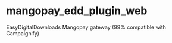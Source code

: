 mangopay_edd_plugin_web
=======================

EasyDigitalDownloads Mangopay gateway (99% compatible with Campaignify)
